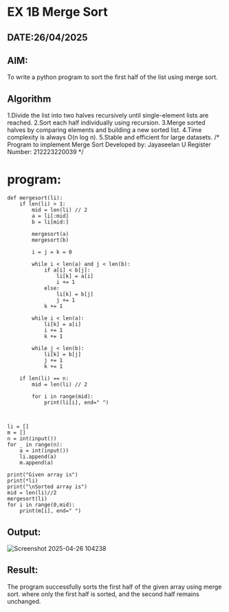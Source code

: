 # EX 1B Merge Sort
## DATE:26/04/2025
## AIM:
To write a python program to sort the first half of the list using merge sort.

## Algorithm
1.Divide the list into two halves recursively until single-element lists are reached.
2.Sort each half individually using recursion.
3.Merge sorted halves by comparing elements and building a new sorted list.
4.Time complexity is always O(n log n).
5.Stable and efficient for large datasets.
/*
Program to implement Merge Sort
Developed by: Jayaseelan U
Register Number:  212223220039
*/
# program:
```
def mergesort(li):
    if len(li) > 1:
        mid = len(li) // 2
        a = li[:mid]
        b = li[mid:]

        mergesort(a)
        mergesort(b)

        i = j = k = 0

        while i < len(a) and j < len(b):
            if a[i] < b[j]:
                li[k] = a[i]
                i += 1
            else:
                li[k] = b[j]
                j += 1
            k += 1

        while i < len(a):
            li[k] = a[i]
            i += 1
            k += 1

        while j < len(b):
            li[k] = b[j]
            j += 1
            k += 1
    
    if len(li) == n:
        mid = len(li) // 2
        
        for i in range(mid):
            print(li[i], end=" ")

      

li = []
m = []
n = int(input())  
for _ in range(n):
    a = int(input())
    li.append(a)
    m.append(a)

print("Given array is")
print(*li)  
print("\nSorted array is")
mid = len(li)//2
mergesort(li) 
for i in range(0,mid):
    print(m[i], end=" ")
```
## Output:
![Screenshot 2025-04-26 104238](https://github.com/user-attachments/assets/43f9224e-6244-4eb0-8962-2dfbe40b534f)




## Result:
The program successfully sorts the first half of the given array using merge sort. where only the first half is sorted, and the second half remains unchanged.
